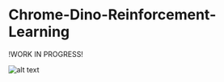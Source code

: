 # Chrome-Dino-Reinforcement-Learning

!WORK IN PROGRESS!


![alt text](https://raw.githubusercontent.com/ravi72munde/Chrome-Dino-Reinforcement-Learning/master/dino.jpg)
